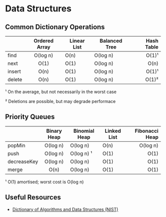 # Data Structures

## Common Dictionary Operations

|        | Ordered Array | Linear List | Balanced Tree |   Hash Table |
| ------ | :-----------: | ----------- | ------------- | -----------: |
| find   |   O(log n)    | O(n)        | O(log n)      | O(1)&#x00B9; |
| next   |     O(1)      | O(1)        | O(log n)      |         O(n) |
| insert |     O(n)      | O(1)        | O(log n)      | O(1)&#x00B9; |
| delete |     O(n)      | O(1)        | O(log n)      | O(1)&#x00B2; |

&#x00B9; On the average, but not necessarily in the worst case

&#x00B2; Deletions are possible, but may degrade performace

## Priority Queues

|             | Binary Heap | Binomial Heap     | Linked List | Fibonacci Heap |
| ----------- | :---------: | ----------------- | ----------- | -------------: |
| popMin      |  O(log n)   | O(log n)          | O(n)        |       O(log n) |
| push        |  O(log n)   | O(log n) &#x00B9; | O(1)        |           O(1) |
| decreaseKey |  O(log n)   | O(log n)          | O(1)        |           O(1) |
| merge       |    O(n)     | O(log n)          | O(1)        |           O(1) |

&#x00B9; O(1) amortised; worst cost is O(log n)

## Useful Resources

* [Dictionary of Algorithms and Data Structures (NIST)](https://xlinux.nist.gov/dads/)

